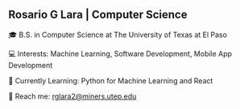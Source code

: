## Rosario G Lara | Computer Science
🎓 B.S. in Computer Science at The University of Texas at El Paso

💻 Interests: Machine Learning, Software Development, Mobile App Development

🌱 Currently Learning: Python for Machine Learning and React

📱 Reach me: rglara2@miners.utep.edu

<!--
**RosarioGLara/RosarioGLara** is a ✨ _special_ ✨ repository because its `README.md` (this file) appears on your GitHub profile.

🎓 B.S. in Computer Science at The University of Texas at El Paso
💻 Interests: Machine Learning, Software Development, Mobile App Development
🌱 Currently Learning: Python for Machine Learning and React
📱 Reach me: rglara2@miners.utep.edu
-->
